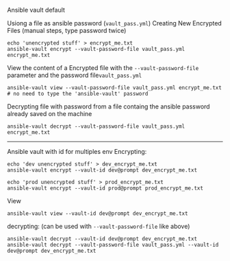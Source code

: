 Ansible vault default


Usiong a file as ansible password (`vault_pass.yml`)
Creating New Encrypted Files (manual steps, type password twice)
```
echo 'unencrypted stuff' > encrypt_me.txt
ansible-vault encrypt --vault-password-file vault_pass.yml  encrypt_me.txt 
```

View the content of a Encrypted file with the `--vault-password-file` parameter and the password file`vault_pass.yml` 
```
ansible-vault view --vault-password-file vault_pass.yml encrypt_me.txt # no need to type the 'ansible-vault' password
```

Decrypting file with password from a file containg the ansible password already saved on the machine
```
ansible-vault decrypt --vault-password-file vault_pass.yml encrypt_me.txt
```


<hr>

Ansible vault with id for multiples env
Encrypting:
```
echo 'dev unencrypted stuff' > dev_encrypt_me.txt
ansible-vault encrypt --vault-id dev@prompt dev_encrypt_me.txt

echo 'prod unencrypted stuff' > prod_encrypt_me.txt
ansible-vault encrypt --vault-id prod@prompt prod_encrypt_me.txt
```

View
```
ansible-vault view --vault-id dev@prompt dev_encrypt_me.txt 
```

decrypting: (can be used with `--vault-password-file` like above)
```
ansible-vault decrypt --vault-id dev@prompt dev_encrypt_me.txt
ansible-vault decrypt --vault-password-file vault_pass.yml --vault-id dev@prompt dev_encrypt_me.txt
```
